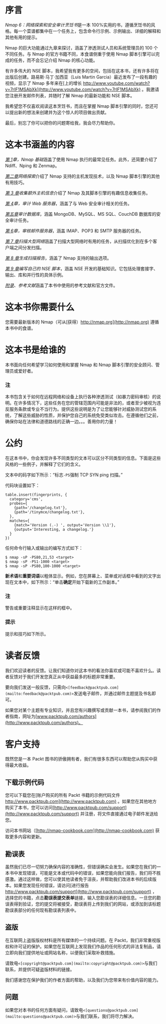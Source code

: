 # 序言

*Nmap 6：网络探索和安全审计烹饪书*是一本 100%实用的书，遵循烹饪书的风格。每一个菜谱都集中在一个任务上，包含命令行示例、示例输出、详细的解释和其他有用的提示。

Nmap 的巨大功能通过九章来探讨，涵盖了渗透测试人员和系统管理员的 100 个不同任务。与 Nmap 的官方书籍不同，本食谱侧重于使用 Nmap 脚本引擎可以完成的任务，而不会忘记介绍 Nmap 的核心功能。

有许多伟大的 NSE 脚本，我希望我有更多的空间，包括在这本书，还有许多将在出版后创建。路易斯·马丁·加西亚（Luis Martin Garcia）最近发布了一段有趣的视频，显示了 Nmap 多年来在[上的增长 http://www.youtube.com/watch?v=7rlF1MSAbXk](http://www.youtube.com/watch?v=7rlF1MSAbXk) 。我邀请您注册开发邮件列表，并随时了解 Nmap 的最新功能和 NSE 脚本。

我希望您不仅喜欢阅读这本烹饪书，而且在掌握 Nmap 脚本引擎的同时，您还可以提出新的想法来创建并为这个惊人的项目做出贡献。

最后，别忘了你可以把你的问题寄给我，我会尽力帮助你。

# 这本书涵盖的内容

*[第 1](01.html "Chapter 1. Nmap Fundamentals")章，Nmap 基础*涵盖了使用 Nmap 执行的最常见任务。此外，还简要介绍了 Ndiff、Nping 和 Zenmap。

*[第二章](02.html "Chapter 2. Network Exploration")网络探索*介绍了 Nmap 支持的主机发现技术，以及 Nmap 脚本引擎的其他有用技巧。

*[第 3 章](03.html "Chapter 3. Gathering Additional Host Information")收集额外主机信息*介绍了 Nmap 及其脚本引擎的有趣信息收集任务。

*[第 4](04.html "Chapter 4. Auditing Web Servers")章，审计 Web 服务器*，涵盖了与 Web 安全审计相关的任务。

*[第五章](05.html "Chapter 5. Auditing Databases")审计数据库*，涵盖 MongoDB、MySQL、MS SQL、CouchDB 数据库的安全审计任务。

*[第 6](06.html "Chapter 6. Auditing Mail Servers")章，审核邮件服务器*，涵盖 IMAP、POP3 和 SMTP 服务器的任务。

*[第 7 章](07.html "Chapter 7. Scanning Large Networks")扫描大型网络*涵盖了扫描大型网络时有用的任务，从扫描优化到在多个客户端之间分发扫描。

*[第 8 章](08.html "Chapter 8. Generating Scan Reports")生成扫描报告*，涵盖了 Nmap 支持的输出选项。

*[第 9 章](09.html "Chapter 9. Writing Your Own NSE Scripts")编写自己的 NSE 脚本*，涵盖 NSE 开发的基础知识。它包括处理套接字、输出、库和并行性的具体示例。

*[附录](10.html "Appendix A. References")、参考文献*涵盖了本书中使用的参考文献和官方文件。

# 这本书你需要什么

您需要最新版本的 Nmap（可从[获得）http://nmap.org](http://nmap.org) 遵循本书中的食谱。

# 这本书是给谁的

本书面向任何希望学习如何使用和掌握 Nmap 和 Nmap 脚本引擎的安全顾问、管理员或爱好者。

### 注

本书包含关于如何在远程网络和设备上执行各种渗透测试（如暴力密码审核）的说明。在许多情况下，这些任务在您的管辖范围内可能是非法的，或者至少被视为违反服务条款或专业不当行为。提供这些说明是为了让您能够针对威胁测试您的系统，了解这些威胁的性质，并保护您自己的系统免受类似攻击。在遵循他们之前，确保你站在法律和道德路线的正确一边。。。善用你的力量！

# 公约

在这本书中，你会发现许多不同类型的文本可以区分不同类型的信息。下面是这些风格的一些例子，并解释了它们的含义。

文本中的码字如下所示：“标志`-PS`强制 TCP SYN ping 扫描。”

代码块设置如下：

```
table.insert(fingerprints, {
  category='cms',
  probes={
    {path='/changelog.txt'},
    {path='/tinymce/changelog.txt'},
  },
  matches={
    {match='Version (.-) ', output='Version \\1'},
    {output='Interesting, a changelog.'}
  }
})
```

任何命令行输入或输出的编写方式如下：

```
$ nmap -sP -PS80,21,53 <target>
$ nmap -sP -PS1-1000 <target>
$ nmap -sP -PS80,100-1000 <target>

```

**新术语**和**重要词语**以粗体显示。例如，您在屏幕上、菜单或对话框中看到的文字出现在文本中，如下所示：“单击**确定**开始下载新的工作副本。”

### 注

警告或重要注释显示在这样的框中。

### 提示

提示和技巧如下所示。

# 读者反馈

我们欢迎读者的反馈。让我们知道你对这本书的看法你喜欢或可能不喜欢什么。读者反馈对于我们开发您真正从中获益最多的标题非常重要。

要向我们发送一般反馈，只需向`<[feedback@packtpub.com](mailto:feedback@packtpub.com)>`发送电子邮件，并通过邮件主题提及书名即可。

如果您对某个主题有专业知识，并且您有兴趣撰写或贡献一本书，请参阅我们的作者指南，网址为[www.packtpub.com/authors](http://www.packtpub.com/authors)。

# 客户支持

既然您是一本 Packt 图书的骄傲拥有者，我们有很多东西可以帮助您从购买中获得最大收益。

## 下载示例代码

您可以下载您在[账户购买的所有 Packt 书籍的示例代码文件 http://www.packtpub.com](http://www.packtpub.com) 。如果您在其他地方购买了本书，您可以访问[http://www.packtpub.com/support](http://www.packtpub.com/support) 并注册，将文件直接通过电子邮件发送给您。

访问本书网站（[http://nmap-cookbook.com](http://nmap-cookbook.com) 获取更多内容和更新。

## 勘误表

虽然我们已尽一切努力确保内容的准确性，但错误确实会发生。如果您在我们的一本书中发现错误，可能是文本或代码中的错误，如果您能向我们报告，我们将不胜感激。通过这样做，您可以使其他读者免于沮丧，并帮助我们改进本书的后续版本。如果您发现任何错误，请访问[进行报告 http://www.packtpub.com/support](http://www.packtpub.com/support) ，选择您的书籍，点击**勘误表****提交****表单**链接，输入您勘误表的详细信息。一旦您的勘误表得到验证，您的提交将被接受，勘误表将上传到我们的网站，或添加到该标题勘误表部分的任何现有勘误表列表中。

## 盗版

在互联网上盗版版权材料是所有媒体的一个持续问题。在 Packt，我们非常重视版权和许可证的保护。如果您在互联网上发现我们作品的任何形式的非法复制品，请立即向我们提供地址或网站名称，以便我们采取补救措施。

请致电`<[copyright@packtpub.com](mailto:copyright@packtpub.com)>`与我们联系，并提供可疑盗版材料的链接。

我们感谢您在保护我们的作者方面的帮助，以及我们为您带来有价值内容的能力。

## 问题

如果您对本书的任何方面有疑问，请致电`<[questions@packtpub.com](mailto:questions@packtpub.com)>`与我们联系，我们将尽力解决。